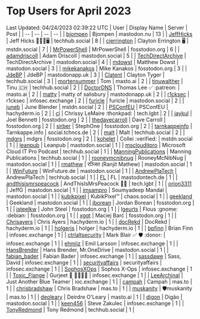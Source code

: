 # Top Users for April 2023
Last Updated: 04/24/2023 02:39:22 UTC
| User | Display Name | Server | Post |
| -- | -- | -- | -- |
| [bjompen](https://mastodon.nu/@bjompen) | Bjompen | mastodon.nu | 13 |
| [JeffHicks](https://techhub.social/@JeffHicks) | Jeff Hicks 🐶🎼🍷🖥️ | techhub.social | 8 |
| [cjerrington](https://mstdn.social/@cjerrington) | Clayton Errington 🖥️ | mstdn.social | 7 |
| [MrPowerShell](https://fosstodon.org/@MrPowerShell) | MrPowerShell | fosstodon.org | 6 |
| [adamdriscoll](https://mastodon.social/@adamdriscoll) | Adam Driscoll | mastodon.social | 5 |
| [TechDirectArchive](https://mastodon.social/@TechDirectArchive) | TechDirectArchive | mastodon.social | 4 |
| [mdowst](https://mastodon.social/@mdowst) | Matthew Dowst | mastodon.social | 3 |
| [mikekanakos](https://fosstodon.org/@mikekanakos) | Mike Kanakos | fosstodon.org | 3 |
| [JdeBP](https://mastodonapp.uk/@JdeBP) | JdeBP | mastodonapp.uk | 3 |
| [Clatent](https://techhub.social/@Clatent) | Clayton Tyger | techhub.social | 3 |
| [mortensummer](https://masto.ai/@mortensummer) | Tom | masto.ai | 2 |
| [tinuwalther](https://techhub.social/@tinuwalther) | Tinu 🇨🇭 | techhub.social | 2 |
| [DoctorDNS](https://masto.ai/@DoctorDNS) | Thomas Lee ✅ :patreon: | masto.ai | 2 |
| [matty](https://mastodonapp.uk/@matty) | matty of salisbury | mastodonapp.uk | 2 |
| [r1cksec](https://infosec.exchange/@r1cksec) | r1cksec | infosec.exchange | 2 |
| [furicle](https://mastodon.social/@furicle) | furicle | mastodon.social | 2 |
| [juneb](https://mstdn.social/@juneb) | June Blender | mstdn.social | 2 |
| [PSConfEU](https://hachyderm.io/@PSConfEU) | PSConfEU | hachyderm.io | 2 |
| [cl](https://tech.lgbt/@cl) | Chrissy LeMaire :thonkpad: | tech.lgbt | 2 |
| [jaykul](https://fosstodon.org/@jaykul) | Joel Bennett | fosstodon.org | 2 |
| [thedavecarroll](https://fosstodon.org/@thedavecarroll) | Dave Carroll | fosstodon.org | 2 |
| [sirber](https://fosstodon.org/@sirber) | StephOne | fosstodon.org | 2 |
| [tarnkappeinfo](https://social.tchncs.de/@tarnkappeinfo) | Tarnkappe.info | social.tchncs.de | 2 |
| [malt](https://techhub.social/@malt) | Malt | techhub.social | 2 |
| [mdgrs](https://fosstodon.org/@mdgrs) | mdgrs | fosstodon.org | 2 |
| [kohelet](https://mstdn.social/@kohelet) | Collei :verified: | mstdn.social | 1 |
| [leanpub](https://mastodon.social/@leanpub) | Leanpub | mastodon.social | 1 |
| [msclouditpro](https://techhub.social/@msclouditpro) | Microsoft Cloud IT Pro Podcast | techhub.social | 1 |
| [ManningPublications](https://techhub.social/@ManningPublications) | Manning Publications | techhub.social | 1 |
| [rooneymcnibnug](https://mastodon.social/@rooneymcnibnug) | RooneyMcNibNug | mastodon.social | 1 |
| [rmathew](https://mastodon.social/@rmathew) | रञ्जित (Ranjit Mathew) | mastodon.social | 1 |
| [WinFuture](https://mastodon.social/@WinFuture) | WinFuture.de | mastodon.social | 1 |
| [AndrewPlaTech](https://techhub.social/@AndrewPlaTech) | AndrewPlaTech | techhub.social | 1 |
| [FL](https://mastodontech.de/@FL) | FL | mastodontech.de | 1 |
| [andthisismrspeacock](https://tech.lgbt/@andthisismrspeacock) | AndThisIsMrsPeacock 🏳️‍🌈 | tech.lgbt | 1 |
| [orion3311](https://mastodon.social/@orion3311) | JeffG | mastodon.social | 1 |
| [imsampro](https://mastodon.social/@imsampro) | Soumyadeep Mandal | mastodon.social | 1 |
| [kubikpixel](https://chaos.social/@kubikpixel) | KubikPixel™ | chaos.social | 1 |
| [geekland](https://mastodon.social/@geekland) | Geekland | mastodon.social | 1 |
| [jborean](https://fosstodon.org/@jborean) | Jordan Borean | fosstodon.org | 1 |
| [jsteelkw](https://fosstodon.org/@jsteelkw) | John Steel | fosstodon.org | 1 |
| [lgeurts](https://fosstodon.org/@lgeurts) | Flous :gnome: :debian: | fosstodon.org | 1 |
| [xgqt](https://fosstodon.org/@xgqt) | Maciej Barć | fosstodon.org | 1 |
| [Chrisayers](https://hachyderm.io/@Chrisayers) | Chris Ayers | hachyderm.io | 1 |
| [docRekd](https://hachyderm.io/@docRekd) | DocRekd | hachyderm.io | 1 |
| [holgerjs](https://hachyderm.io/@holgerjs) | holger | hachyderm.io | 1 |
| [bpfinn](https://infosec.exchange/@bpfinn) | Brian Finn | infosec.exchange | 1 |
| [ctrlaltsecurity](https://infosec.exchange/@ctrlaltsecurity) | Mark Blair ✅ 🛡 :donor: | infosec.exchange | 1 |
| [ehmiiz](https://infosec.exchange/@ehmiiz) | Emil Larsson | infosec.exchange | 1 |
| [HansBrender](https://mastodon.social/@HansBrender) | Hans Brender, Mr.OneDrive | mastodon.social | 1 |
| [fabian_bader](https://infosec.exchange/@fabian_bader) | Fabian Bader | infosec.exchange | 1 |
| [sassdawe](https://infosec.exchange/@sassdawe) | Sass, David | infosec.exchange | 1 |
| [securityaffairs](https://infosec.exchange/@securityaffairs) | securityaffairs | infosec.exchange | 1 |
| [SophosXOps](https://infosec.exchange/@SophosXOps) | Sophos X-Ops | infosec.exchange | 1 |
| [Toxic_Flange](https://infosec.exchange/@Toxic_Flange) | Gurjeet 🍆 🍁🐱‍💻💩 | infosec.exchange | 1 |
| [LeeArchinal](https://ioc.exchange/@LeeArchinal) | Just Another Blue Teamer | ioc.exchange | 1 |
| [campah](https://mas.to/@campah) | Campah | mas.to | 1 |
| [chrisbradshaw](https://mas.to/@chrisbradshaw) | Chris Bradshaw | mas.to | 1 |
| [muskanity](https://mas.to/@muskanity) | 🛡️muskanity | mas.to | 1 |
| [deoleary](https://masto.ai/@deoleary) | Deirdre O'Leary | masto.ai | 1 |
| [digon](https://mastodon.social/@digon) | Digão | mastodon.social | 1 |
| [keen456](https://infosec.exchange/@keen456) | Steve Zakulec | infosec.exchange | 1 |
| [TonyRedmond](https://techhub.social/@TonyRedmond) | Tony Redmond | techhub.social | 1 |
